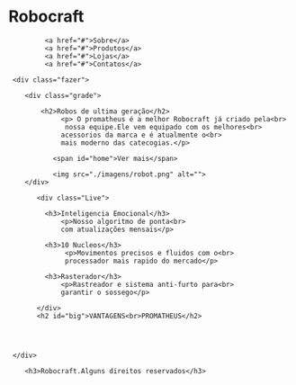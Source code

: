<!DOCTYPE html>
<html lang="en">
<head>
    <meta charset="UTF-8">
    <meta name="viewport" content="width=device-width, initial-scale=1.0">
    <title>Robocraft</title>
    <link rel="stylesheet" href="./style.css">
</head>
<body>
              <h1>Robocraft</h1>
              
             <a href="#">Sobre</a>
             <a href="#">Produtos</a>
             <a href="#">Lojas</a>
             <a href="#">Contatos</a>

     <div class="fazer">

        <div class="grade">

            <h2>Robos de ultima geração</h2>
                 <p> O promatheus é a melhor Robocraft já criado pela<br>
                  nossa equipe.Ele vem equipado com os melhores<br>
                 acessorios da marca e é atualmente o<br>
                 mais moderno das catecogias.</p>
                     
               <span id="home">Ver mais</span>
                 
               <img src="./imagens/robot.png" alt="">
        </div>
             
           <div class="Live">

             <h3>Inteligencia Emocional</h3>
                 <p>Nosso algoritmo de ponta<br>
                 com atualizações mensais</p>
            
             <h3>10 Nucleos</h3>
                  <p>Movimentos precisos e fluidos com o<br>
                  processador mais rapido do mercado</p>

             <h3>Rasterador</h3>
                 <p>Rastreador e sistema anti-furto para<br>
                 garantir o sossego</p>

           </div>
           <h2 id="big">VANTAGENS<br>PROMATHEUS</h2>
          
        


     </div>

        <h3>Robocraft.Alguns direitos reservados</h3>









</body>
</html>
